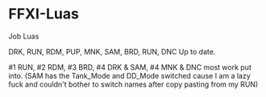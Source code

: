 # FFXI-Luas
Job Luas

DRK, RUN, RDM, PUP, MNK, SAM, BRD, RUN, DNC Up to date.

#1 RUN, #2 RDM, #3 BRD, #4 DRK & SAM, #4 MNK & DNC most work put into.
(SAM has the Tank_Mode and DD_Mode switched cause I am a lazy fuck and couldn't bother to switch names after copy pasting from my RUN)
